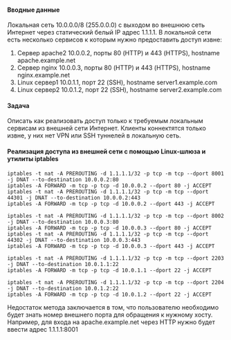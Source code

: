 #### Вводные данные
Локальная сеть 10.0.0.0/8 (255.0.0.0) с выходом во внешнюю сеть Интернет через
статический белый IP адрес 1.1.1.1.
В локальной сети есть несколько сервисов к которым нужно предоставить доступ извне:
1. Сервер apache2 10.0.0.2, порты 80 (HTTP) и 443 (HTTPS), hostname
apache.example.net  
2. Сервер nginx 10.0.0.3, порты 80 (HTTP) и 443 (HTTPS), hostname nginx.example.net  
3. Linux сервер1 10.0.1.1, порт 22 (SSH), hostname server1.example.com  
4. Linux сервер2 10.0.1.2, порт 22 (SSH), hostname server2.example.com  

#### Задача
Описать как реализовать доступ только к требуемым локальным сервисам из внешней
сети Интернет. Клиенты коннектятся только извне, у них нет VPN или SSH туннелей в
локальную сеть.

#### Реализация доступа из внешней сети с помощью Linux-шлюза и утилиты iptables

`iptables -t nat -A PREROUTING -d 1.1.1.1/32 -p tcp -m tcp --dport 8001 -j DNAT --to-destination 10.0.0.2:80`  
`iptables -A FORWARD -m tcp -p tcp -d 10.0.0.2 --dport 80 -j ACCEPT`  
`iptables -t nat -A PREROUTING -d 1.1.1.1/32 -p tcp -m tcp --dport 44301 -j DNAT --to-destination 10.0.0.2:443`  
`iptables -A FORWARD -m tcp -p tcp -d 10.0.0.2 --dport 443 -j ACCEPT`  

`iptables -t nat -A PREROUTING -d 1.1.1.1/32 -p tcp -m tcp --dport 8002 -j DNAT --to-destination 10.0.0.3:80`  
`iptables -A FORWARD -m tcp -p tcp -d 10.0.0.3 --dport 80 -j ACCEPT`  
`iptables -t nat -A PREROUTING -d 1.1.1.1/32 -p tcp -m tcp --dport 44302 -j DNAT --to-destination 10.0.0.3:443`  
`iptables -A FORWARD -m tcp -p tcp -d 10.0.0.3 --dport 443 -j ACCEPT`  

`iptables -t nat -A PREROUTING -d 1.1.1.1/32 -p tcp -m tcp --dport 2203 -j DNAT --to-destination 10.0.1.1:22`  
`iptables -A FORWARD -m tcp -p tcp -d 10.0.1.1 --dport 22 -j ACCEPT`  

`iptables -t nat -A PREROUTING -d 1.1.1.1/32 -p tcp -m tcp --dport 2204 -j DNAT --to-destination 10.0.1.2:22`  
`iptables -A FORWARD -m tcp -p tcp -d 10.0.1.2 --dport 22 -j ACCEPT`  

Недостаток метода заключается в том, что пользователю необходимо будет знать номер внешнего порта для обращения к нужному хосту. Например, для входа на apache.example.net через HTTP нужно будет ввести адрес 1.1.1.1:8001

